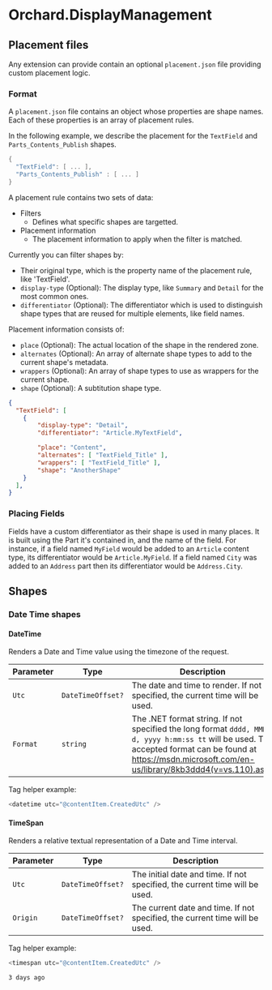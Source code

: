 ﻿# Orchard.DisplayManagement

## Placement files

Any extension can provide contain an optional `placement.json` file providing custom placement logic.

### Format

A `placement.json` file contains an object whose properties are shape names. Each of these properties is an array of 
placement rules.

In the following example, we describe the placement for the `TextField` and `Parts_Contents_Publish` shapes.

```csharp
{
  "TextField": [ ... ],
  "Parts_Contents_Publish" : [ ... ]
}
```

A placement rule contains two sets of data:
- Filters
  - Defines what specific shapes are targetted.
- Placement information
  - The placement information to apply when the filter is matched.

Currently you can filter shapes by:
- Their original type, which is the property name of the placement rule, like 'TextField'.
- `display-type` (Optional): The display type, like `Summary` and `Detail` for the most common ones.
- `differentiator` (Optional): The differentiator which is used to distinguish shape types that are reused for multiple elements, like field names.

Placement information consists of:
- `place` (Optional): The actual location of the shape in the rendered zone.
- `alternates` (Optional): An array of alternate shape types to add to the current shape's metadata.
- `wrappers` (Optional): An array of shape types to use as wrappers for the current shape.
- `shape` (Optional): A subtitution shape type.


```json
{
  "TextField": [ 
    {
		"display-type": "Detail",
		"differentiator": "Article.MyTextField",

		"place": "Content",
		"alternates": [ "TextField_Title" ],
		"wrappers": [ "TextField_Title" ],
		"shape": "AnotherShape"
	}
  ],
}
```

### Placing Fields

Fields have a custom differentiator as their shape is used in many places. It is built using the Part it's contained
in, and the name of the field. For instance, if a field named `MyField` would be added to an `Article` content type,
its differentiator would be `Article.MyField`. If a field named `City` was added to an `Address` part then its differentiator would
be `Address.City`.

## Shapes

### Date Time shapes

#### DateTime

Renders a Date and Time value using the timezone of the request.

| Parameter | Type | Description |
| --------- | ---- |------------ |
| `Utc` | `DateTimeOffset?` | The date and time to render. If not specified, the current time will be used. |
| `Format` | `string` | The .NET format string. If not specified the long format `dddd, MMMM d, yyyy h:mm:ss tt` will be used. The accepted format can be found at https://msdn.microsoft.com/en-us/library/8kb3ddd4(v=vs.110).aspx |

Tag helper example:

```csharp
<datetime utc="@contentItem.CreatedUtc" />
```

#### TimeSpan

Renders a relative textual representation of a Date and Time interval.

| Parameter | Type | Description |
| --------- | ---- |------------ |
| `Utc` | `DateTimeOffset?` | The initial date and time. If not specified, the current time will be used. |
| `Origin` | `DateTimeOffset?` | The current date and time. If not specified, the current time will be used. |

Tag helper example:

```csharp
<timespan utc="@contentItem.CreatedUtc" />
```

```
3 days ago
```